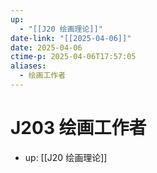 ```yaml
---
up:
  - "[[J20 绘画理论]]"
date-link: "[[2025-04-06]]"
date: 2025-04-06
ctime-p: 2025-04-06T17:57:05
aliases:
  - 绘画工作者
---
```


# J203 绘画工作者

- up: [[J20 绘画理论]]
